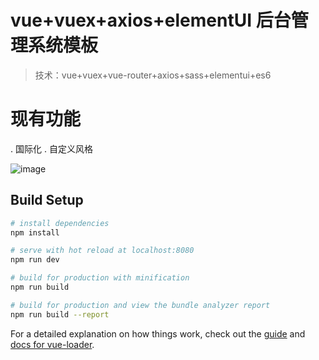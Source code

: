 # vue+vuex+axios+elementUI 后台管理系统模板

> 技术：vue+vuex+vue-router+axios+sass+elementui+es6

# 现有功能
 . 国际化
 . 自定义风格

 ![image](https://github.com/guozhikun/vue-admin/src/assets/image/0..png)

## Build Setup

``` bash
# install dependencies
npm install

# serve with hot reload at localhost:8080
npm run dev

# build for production with minification
npm run build

# build for production and view the bundle analyzer report
npm run build --report
```

For a detailed explanation on how things work, check out the [guide](http://vuejs-templates.github.io/webpack/) and [docs for vue-loader](http://vuejs.github.io/vue-loader).
